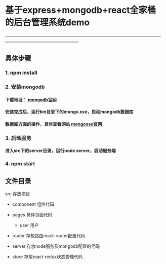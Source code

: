 # 基于express+mongodb+react全家桶的后台管理系统demo
—————————————————————————————————————————————————————
## 具体步骤

### 1. npm install

### 2. 安装mongodb

#### 下载地址： [mongodb官网](https://www.mongodb.com/)

#### 安装完成后，运行bin目录下的mongo.exe，启动mongodb数据库

#### 数据库方面的操作，具体查看网站 [mongoose官网]( https://mongoosejs.com//)

### 3. 启动服务

#### 进入src下的server目录，运行node server，启动服务端

### 4. npm start

## 文件目录

src  存放项目

- component 组件代码
   
- pages 具体页面代码
  
  - user 用户
  
- router 存放路由react-router配置代码
   
- server 存放node服务及mongodb配置的代码
   
- store  存放react-redux状态管理代码
